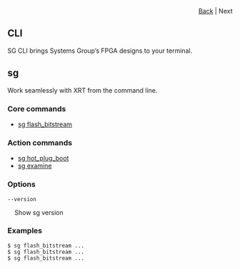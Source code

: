 <div id="readme" class="Box-body readme blob js-code-block-container">
<article class="markdown-body entry-content p-3 p-md-6" itemprop="text">
<p align="right">
<a href="https://github.com/fpgasystems/hacc/blob/main/README.md#sections">Back</a> | Next
</p>

# CLI
SG CLI brings Systems Group’s FPGA designs to your terminal.

## sg
Work seamlessly with XRT from the command line.

### Core commands

* [sg flash_bitstream](./CLI-sg-flash-bitstream.md) 

### Action commands

* [sg hot_plug_boot]()
* [sg examine]()

### Options
```
--version
```
&nbsp; &nbsp; Show sg version

### Examples
```
$ sg flash_bitstream ...
$ sg flash_bitstream ...
$ sg flash_bitstream ...
```
